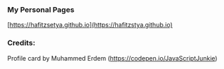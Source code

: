 ### My Personal Pages

[https://hafitzsetya.github.io](https://hafitzstya.github.io)

### Credits:
Profile card by Muhammed Erdem (https://codepen.io/JavaScriptJunkie)
